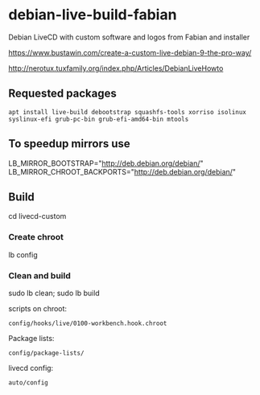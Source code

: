 # debian-live-build-fabian

Debian LiveCD with custom software and logos from Fabian and installer 

https://www.bustawin.com/create-a-custom-live-debian-9-the-pro-way/

http://nerotux.tuxfamily.org/index.php/Articles/DebianLiveHowto


## Requested packages

    apt install live-build debootstrap squashfs-tools xorriso isolinux syslinux-efi grub-pc-bin grub-efi-amd64-bin mtools

## To speedup mirrors use

LB_MIRROR_BOOTSTRAP="http://deb.debian.org/debian/"
LB_MIRROR_CHROOT_BACKPORTS="http://deb.debian.org/debian/"

## Build

cd livecd-custom

### Create chroot

lb config

### Clean and build

sudo lb clean; sudo lb build

scripts on chroot:

    config/hooks/live/0100-workbench.hook.chroot

Package lists:

    config/package-lists/

livecd config:

    auto/config
